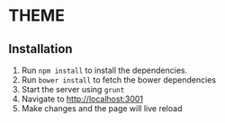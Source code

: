 # THEME

## Installation

 1) Run `npm install` to install the dependencies.
 2) Run `bower install` to fetch the bower dependencies
 3) Start the server using `grunt`
 4) Navigate to [http://localhost:3001](http://localhost:3001)
 5) Make changes and the page will live reload
